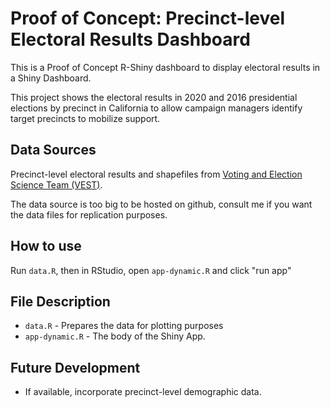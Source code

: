 # Proof of Concept: Precinct-level Electoral Results Dashboard

This is a Proof of Concept R-Shiny dashboard to display electoral results in a Shiny Dashboard.

This project shows the electoral results in 2020 and 2016 presidential elections by precinct in California to allow campaign managers identify target precincts to mobilize support.

## Data Sources
Precinct-level electoral results and shapefiles from [Voting and Election Science Team (VEST)](https://dataverse.harvard.edu/dataverse/electionscience).

The data source is too big to be hosted on github, consult me if you want the data files for replication purposes.

## How to use

Run `data.R`, then in RStudio, open `app-dynamic.R` and click "run app"

## File Description
- `data.R` - Prepares the data for plotting purposes
- `app-dynamic.R` - The body of the Shiny App.

## Future Development
- If available, incorporate precinct-level demographic data.
